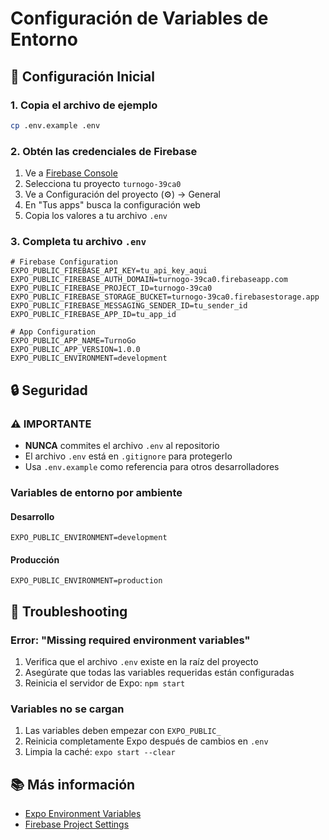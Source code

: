 # Configuración de Variables de Entorno

## 🔧 Configuración Inicial

### 1. Copia el archivo de ejemplo
```bash
cp .env.example .env
```

### 2. Obtén las credenciales de Firebase
1. Ve a [Firebase Console](https://console.firebase.google.com)
2. Selecciona tu proyecto `turnogo-39ca0`
3. Ve a Configuración del proyecto (⚙️) → General
4. En "Tus apps" busca la configuración web
5. Copia los valores a tu archivo `.env`

### 3. Completa tu archivo `.env`
```env
# Firebase Configuration
EXPO_PUBLIC_FIREBASE_API_KEY=tu_api_key_aqui
EXPO_PUBLIC_FIREBASE_AUTH_DOMAIN=turnogo-39ca0.firebaseapp.com
EXPO_PUBLIC_FIREBASE_PROJECT_ID=turnogo-39ca0
EXPO_PUBLIC_FIREBASE_STORAGE_BUCKET=turnogo-39ca0.firebasestorage.app
EXPO_PUBLIC_FIREBASE_MESSAGING_SENDER_ID=tu_sender_id
EXPO_PUBLIC_FIREBASE_APP_ID=tu_app_id

# App Configuration
EXPO_PUBLIC_APP_NAME=TurnoGo
EXPO_PUBLIC_APP_VERSION=1.0.0
EXPO_PUBLIC_ENVIRONMENT=development
```

## 🔒 Seguridad

### ⚠️ IMPORTANTE
- **NUNCA** commites el archivo `.env` al repositorio
- El archivo `.env` está en `.gitignore` para protegerlo
- Usa `.env.example` como referencia para otros desarrolladores

### Variables de entorno por ambiente

#### Desarrollo
```env
EXPO_PUBLIC_ENVIRONMENT=development
```

#### Producción
```env
EXPO_PUBLIC_ENVIRONMENT=production
```

## 🚨 Troubleshooting

### Error: "Missing required environment variables"
1. Verifica que el archivo `.env` existe en la raíz del proyecto
2. Asegúrate que todas las variables requeridas están configuradas
3. Reinicia el servidor de Expo: `npm start`

### Variables no se cargan
1. Las variables deben empezar con `EXPO_PUBLIC_`
2. Reinicia completamente Expo después de cambios en `.env`
3. Limpia la caché: `expo start --clear`

## 📚 Más información
- [Expo Environment Variables](https://docs.expo.dev/guides/environment-variables/)
- [Firebase Project Settings](https://firebase.google.com/docs/web/setup)
